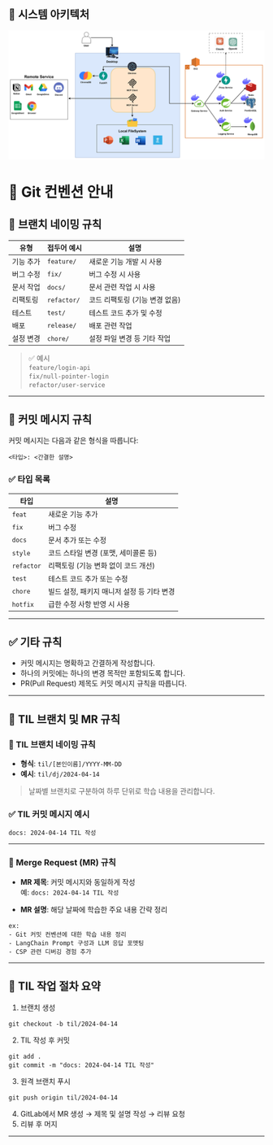 ## 📐 시스템 아키텍처

![MCP Architecture](docs/images/architecture.png)


# 📘 Git 컨벤션 안내

## 📌 브랜치 네이밍 규칙

| 유형     | 접두어 예시            | 설명                            |
|----------|-------------------------|---------------------------------|
| 기능 추가 | `feature/`             | 새로운 기능 개발 시 사용         |
| 버그 수정 | `fix/`                 | 버그 수정 시 사용                |
| 문서 작업 | `docs/`                | 문서 관련 작업 시 사용           |
| 리팩토링 | `refactor/`             | 코드 리팩토링 (기능 변경 없음)  |
| 테스트   | `test/`                | 테스트 코드 추가 및 수정         |
| 배포     | `release/`             | 배포 관련 작업                  |
| 설정 변경 | `chore/`              | 설정 파일 변경 등 기타 작업      |

> ✅ 예시  
> `feature/login-api`  
> `fix/null-pointer-login`  
> `refactor/user-service`  

---

## 📌 커밋 메시지 규칙

커밋 메시지는 다음과 같은 형식을 따릅니다:
```
<타입>: <간결한 설명>
```

### ✅ 타입 목록

| 타입       | 설명                                       |
|------------|--------------------------------------------|
| `feat`     | 새로운 기능 추가                            |
| `fix`      | 버그 수정                                  |
| `docs`     | 문서 추가 또는 수정                         |
| `style`    | 코드 스타일 변경 (포맷, 세미콜론 등)        |
| `refactor` | 리팩토링 (기능 변화 없이 코드 개선)         |
| `test`     | 테스트 코드 추가 또는 수정                  |
| `chore`    | 빌드 설정, 패키지 매니저 설정 등 기타 변경 |
| `hotfix`   | 급한 수정 사항 반영 시 사용                  |

---

## ✅ 기타 규칙

- 커밋 메시지는 명확하고 간결하게 작성합니다.
- 하나의 커밋에는 하나의 변경 목적만 포함되도록 합니다.
- PR(Pull Request) 제목도 커밋 메시지 규칙을 따릅니다.

---

## 📌 TIL 브랜치 및 MR 규칙

### 🔧 TIL 브랜치 네이밍 규칙

- **형식**: `til/[본인이름]/YYYY-MM-DD`
- **예시**: `til/dj/2024-04-14`

> 날짜별 브랜치로 구분하여 하루 단위로 학습 내용을 관리합니다.

### ✅ TIL 커밋 메시지 예시
```
docs: 2024-04-14 TIL 작성
```
---
### 🔁 Merge Request (MR) 규칙

- **MR 제목**: 커밋 메시지와 동일하게 작성  
  예: `docs: 2024-04-14 TIL 작성`

- **MR 설명**: 해당 날짜에 학습한 주요 내용 간략 정리  
```
ex: 
- Git 커밋 컨벤션에 대한 학습 내용 정리
- LangChain Prompt 구성과 LLM 응답 포맷팅
- CSP 관련 디버깅 경험 추가
```
---
## 🧩 TIL 작업 절차 요약

1. 브랜치 생성  
 ```
 git checkout -b til/2024-04-14
```
2. TIL 작성 후 커밋
```
git add .
git commit -m "docs: 2024-04-14 TIL 작성"
```
3. 원격 브랜치 푸시
```
git push origin til/2024-04-14
```
4. GitLab에서 MR 생성 → 제목 및 설명 작성 → 리뷰 요청
5. 리뷰 후 머지
---